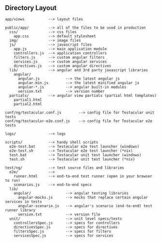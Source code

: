 ## Directory Layout

    app/views           --> layout files

    public/app/         --> all of the files to be used in production
      css/              --> css files
        app.css         --> default stylesheet
      img/              --> image files
      js/               --> javascript files
        app.js          --> main application module
        controllers.js  --> application controllers
        filters.js      --> custom angular filters
        services.js     --> custom angular services
        directives.js   --> custom angular directives
      lib/              --> angular and 3rd party javascript libraries
        angular/
          angular.js            --> the latest angular js
          angular.min.js        --> the latest minified angular js
          angular-*.js          --> angular built-in modules
          version.txt           --> version number
      partials/         --> angular view partials (partial html templates)
        partial1.html
        partial2.html

    conf/ng/testacular.conf.js        --> config file for Testacular unit tests
    conf/ng/testacular-e2e.conf.js    --> config file for Testacular e2e tests

    logs/               --> logs

    scripts/            --> handy shell scripts
      e2e-test.bat      --> Testacular e2e test launcher (windows)
      e2e-test.sh       --> Testacular e2e test launcher (*nix)
      test.bat          --> Testacular unit test launcher (windows)
      test.sh           --> Testacular unit test launcher (*nix)

    test/ng/            --> test source files and libraries
      e2e/              -->
        runner.html     --> end-to-end test runner (open in your browser to run)
        scenarios.js    --> end-to-end specs
      lib/
        angular/                --> angular testing libraries
          angular-mocks.js      --> mocks that replace certain angular services in tests
          angular-scenario.js   --> angular's scenario (end-to-end) test runner library
          version.txt           --> version file
      unit/                     --> unit level specs/tests
        controllersSpec.js      --> specs for controllers
        directivesSpec.js       --> specs for directives
        filtersSpec.js          --> specs for filters
        servicesSpec.js         --> specs for services

